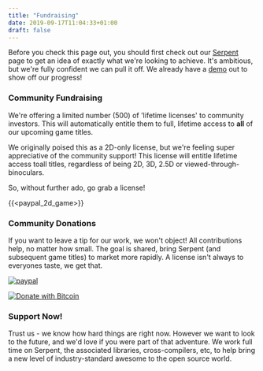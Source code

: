 ```yaml
---
title: "Fundraising"
date: 2019-09-17T11:04:33+01:00
draft: false
---
```


Before you check this page out, you should first check out our [Serpent](/serpent) page to get an idea
of exactly what we're looking to achieve. It's ambitious, but we're fully confident we can pull
it off. We already have a [demo](/download) out to show off our progress!

### Community Fundraising

We're offering a limited number (500) of 'lifetime licenses' to community investors.
This will automatically entitle them to full, lifetime access to **all** of our upcoming
game titles.

We originally poised this as a 2D-only license, but we're feeling super appreciative of the community support!
This license will entitle lifetime access toall titles, regardless of being 2D, 3D, 2.5D or viewed-through-binoculars.

So, without further ado, go grab a license!

{{<paypal_2d_game>}}

### Community Donations

If you want to leave a tip for our work, we won't object! All contributions help, no matter how small.
The goal is shared, bring Serpent (and subsequent game titles) to market more rapidly. A license isn't
always to everyones taste, we get that.

[![paypal](https://www.paypalobjects.com/en_US/i/btn/btn_donateCC_LG.gif)](https://www.paypal.com/cgi-bin/webscr?cmd=_s-xclick&hosted_button_id=VYHL9CEFSNCVA)

[![Donate with Bitcoin](https://en.cryptobadges.io/badge/small/168AkAQszA7mZSv2epzYoPq4qnefiyhAKG)](https://en.cryptobadges.io/donate/168AkAQszA7mZSv2epzYoPq4qnefiyhAKG)


### Support Now!

Trust us - we know how hard things are right now. However we want to look
to the future, and we'd love if you were part of that adventure. We work
full time on Serpent, the associated libraries, cross-compilers, etc, to
help bring a new level of industry-standard awesome to the open source world.
